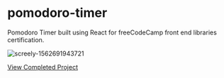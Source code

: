 # pomodoro-timer
Pomodoro Timer built using React for freeCodeCamp front end libraries certification.

![screely-1562691943721](https://user-images.githubusercontent.com/1948858/60908771-f87b8600-a27c-11e9-9536-0d99a7232843.jpg)

[View Completed Project](https://srd-pomodoro-timer.netlify.com/)
